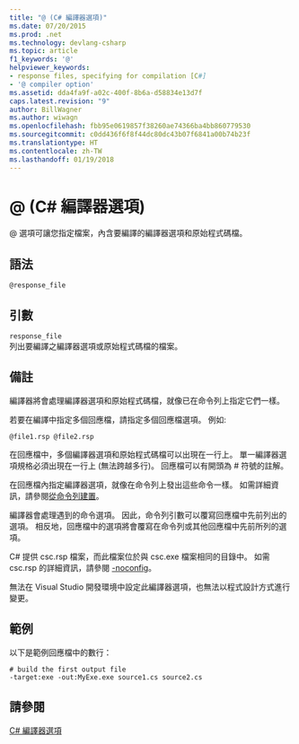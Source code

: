 ```yaml
---
title: "@ (C# 編譯器選項)"
ms.date: 07/20/2015
ms.prod: .net
ms.technology: devlang-csharp
ms.topic: article
f1_keywords: '@'
helpviewer_keywords:
- response files, specifying for compilation [C#]
- '@ compiler option'
ms.assetid: dda4fa9f-a02c-400f-8b6a-d58834e13d7f
caps.latest.revision: "9"
author: BillWagner
ms.author: wiwagn
ms.openlocfilehash: fbb95e0619857f38260ae74366ba4bb860779530
ms.sourcegitcommit: c0dd436f6f8f44dc80dc43b07f6841a00b74b23f
ms.translationtype: HT
ms.contentlocale: zh-TW
ms.lasthandoff: 01/19/2018
---
```

# <a name="-c-compiler-options"></a>@ (C# 編譯器選項)
@ 選項可讓您指定檔案，內含要編譯的編譯器選項和原始程式碼檔。  
  
## <a name="syntax"></a>語法  
  
```  
@response_file  
```  
  
## <a name="arguments"></a>引數  
 `response_file`  
 列出要編譯之編譯器選項或原始程式碼檔的檔案。  
  
## <a name="remarks"></a>備註  
 編譯器將會處理編譯器選項和原始程式碼檔，就像已在命令列上指定它們一樣。  
  
 若要在編譯中指定多個回應檔，請指定多個回應檔選項。 例如:   
  
```  
@file1.rsp @file2.rsp  
```  
  
 在回應檔中，多個編譯器選項和原始程式碼檔可以出現在一行上。 單一編譯器選項規格必須出現在一行上 (無法跨越多行)。 回應檔可以有開頭為 # 符號的註解。  
  
 在回應檔內指定編譯器選項，就像在命令列上發出這些命令一樣。 如需詳細資訊，請參閱[從命令列建置](../../../csharp/language-reference/compiler-options/how-to-set-environment-variables-for-the-visual-studio-command-line.md)。  
  
 編譯器會處理遇到的命令選項。 因此，命令列引數可以覆寫回應檔中先前列出的選項。 相反地，回應檔中的選項將會覆寫在命令列或其他回應檔中先前所列的選項。  
  
 C# 提供 csc.rsp 檔案，而此檔案位於與 csc.exe 檔案相同的目錄中。 如需 csc.rsp 的詳細資訊，請參閱 [-noconfig](../../../csharp/language-reference/compiler-options/noconfig-compiler-option.md)。  
  
 無法在 Visual Studio 開發環境中設定此編譯器選項，也無法以程式設計方式進行變更。  
  
## <a name="example"></a>範例  
 以下是範例回應檔中的數行：  
  
```console  
# build the first output file  
-target:exe -out:MyExe.exe source1.cs source2.cs  
```  
  
## <a name="see-also"></a>請參閱  
 [C# 編譯器選項](../../../csharp/language-reference/compiler-options/index.md)
